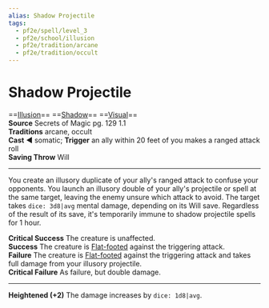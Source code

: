 ```yaml
---
alias: Shadow Projectile 
tags:
  - pf2e/spell/level_3
  - pf2e/school/illusion
  - pf2e/tradition/arcane
  - pf2e/tradition/occult
---
```


# Shadow Projectile

==[Illusion](Illusion.md)== ==[Shadow](Shadow.md)== ==[Visual](Visual.md)==  
__Source__ Secrets of Magic pg. 129 1.1  
**Traditions** arcane, occult  
**Cast** ◄ somatic; **Trigger** an ally within 20 feet of you makes a ranged attack roll  
**Saving Throw** Will

---

You create an illusory duplicate of your ally's ranged attack to confuse your opponents. You launch an illusory double of your ally's projectile or spell at the same target, leaving the enemy unsure which attack to avoid. The target takes `dice: 3d8|avg` mental damage, depending on its Will save. Regardless of the result of its save, it's temporarily immune to shadow projectile spells for 1 hour.

**Critical Success** The creature is unaffected.  
**Success** The creature is [Flat-footed](Flat-footed.md) against the triggering attack.  
**Failure** The creature is [Flat-footed](Flat-footed.md) against the triggering attack and takes full damage from your illusory projectile.  
**Critical Failure** As failure, but double damage.

<hr>

**Heightened (+2)** The damage increases by `dice: 1d8|avg`.
